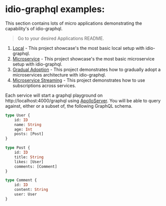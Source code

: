 # idio-graphql examples:

This section contains lots of micro applications demonstrating the capability's of idio-graphql. 

>  Go to your desired Applications README.

1. [Local](https://github.com/danstarns/idio-graphql/blob/master/examples/local) - This project showcase's the most basic local setup with idio-graphql.
2. [Microservice](https://github.com/danstarns/idio-graphql/blob/master/examples/microservice) - This project showcase's the most basic microservice setup with idio-graphql.
3. [Gradual Adoption](https://github.com/danstarns/idio-graphql/blob/master/examples/gradual_adoption) - This project demonstrates how to gradually adopt a microservices architecture with idio-graphql.
4. [Microservice Streaming](https://github.com/danstarns/idio-graphql/blob/master/examples/microservice_streaming) - This project demonstrates how to use subscriptions across services.

Each service will start a graphql playground on http://localhost:4000/graphql using [ApolloServer](https://www.apollographql.com/docs/apollo-server/). You will be able to query against, either or a subset of, the following GraphQL schema. 

```graphql
type User {
    id: ID
    name: String
    age: Int
    posts: [Post]
}

type Post {
    id: ID
    title: String
    likes: [User]
    comments: [Comment]
}

type Comment {
    id: ID
    content: String
    user: User
}
```
